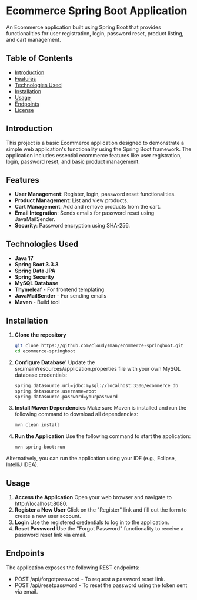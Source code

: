 # Ecommerce Spring Boot Application

An Ecommerce application built using Spring Boot that provides functionalities for user registration, login, password reset, product listing, and cart management.

## Table of Contents

- [Introduction](#introduction)
- [Features](#features)
- [Technologies Used](#technologies-used)
- [Installation](#installation)
- [Usage](#usage)
- [Endpoints](#endpoints)
- [License](#license)

## Introduction

This project is a basic Ecommerce application designed to demonstrate a simple web application's functionality using the Spring Boot framework. The application includes essential ecommerce features like user registration, login, password reset, and basic product management.

## Features

- **User Management**: Register, login, password reset functionalities.
- **Product Management**: List and view products.
- **Cart Management**: Add and remove products from the cart.
- **Email Integration**: Sends emails for password reset using JavaMailSender.
- **Security**: Password encryption using SHA-256.

## Technologies Used

- **Java 17**
- **Spring Boot 3.3.3**
- **Spring Data JPA**
- **Spring Security**
- **MySQL Database**
- **Thymeleaf** - For frontend templating
- **JavaMailSender** - For sending emails
- **Maven** - Build tool

## Installation

1. **Clone the repository**

   ```bash
   git clone https://github.com/cloudysman/ecommerce-springboot.git
   cd ecommerce-springboot
2. **Configure Database**'
   Update the src/main/resources/application.properties file with your own MySQL database credentials:
   ```bash
   spring.datasource.url=jdbc:mysql://localhost:3306/ecommerce_db
   spring.datasource.username=root
   spring.datasource.password=yourpassword
3. **Install Maven Dependencies**
   Make sure Maven is installed and run the following command to download all dependencies:
   ```bash
   mvn clean install
4. **Run the Application**
   Use the following command to start the application:
   ```bash
   mvn spring-boot:run
Alternatively, you can run the application using your IDE (e.g., Eclipse, IntelliJ IDEA).

## Usage
1. **Access the Application**
   Open your web browser and navigate to http://localhost:8080.
2. **Register a New User**
   Click on the "Register" link and fill out the form to create a new user account.
3. **Login**
   Use the registered credentials to log in to the application.
4. **Reset Password**
   Use the "Forgot Password" functionality to receive a password reset link via email.
## Endpoints
The application exposes the following REST endpoints:

- POST /api/forgotpassword - To request a password reset link.
- POST /api/resetpassword - To reset the password using the token sent via email.
